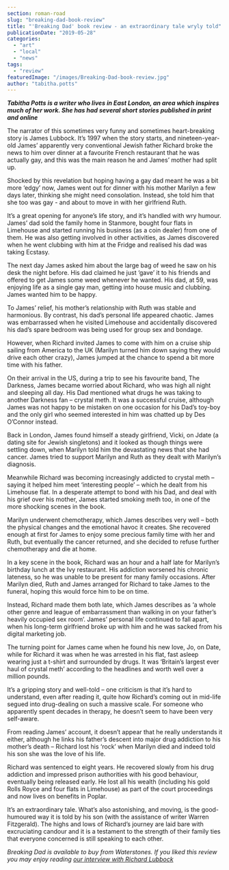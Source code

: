 ```yaml
---
section: roman-road
slug: "breaking-dad-book-review"
title: "'Breaking Dad' book review - an extraordinary tale wryly told"
publicationDate: "2019-05-28"
categories: 
  - "art"
  - "local"
  - "news"
tags: 
  - "review"
featuredImage: "/images/Breaking-Dad-book-review.jpg"
author: "tabitha.potts"
---
```


**_Tabitha Potts is a writer who lives in East London, an area which inspires much of her work. She has had several short stories published in print and online_**

The narrator of this sometimes very funny and sometimes heart-breaking story is James Lubbock. It’s 1997 when the story starts, and nineteen-year-old James’ apparently very conventional Jewish father Richard broke the news to him over dinner at a favourite French restaurant that he was actually gay, and this was the main reason he and James’ mother had split up.  

Shocked by this revelation but hoping having a gay dad meant he was a bit more ‘edgy’ now, James went out for dinner with his mother Marilyn a few days later, thinking she might need consolation. Instead, she told him that she too was gay - and about to move in with her girlfriend Ruth.

It’s a great opening for anyone’s life story, and it’s handled with wry humour. James’ dad sold the family home in Stanmore, bought four flats in Limehouse and started running his business (as a coin dealer) from one of them. He was also getting involved in other activities, as James discovered when he went clubbing with him at the Fridge and realised his dad was taking Ecstasy.

The next day James asked him about the large bag of weed he saw on his desk the night before. His dad claimed he just ‘gave’ it to his friends and offered to get James some weed whenever he wanted. His dad, at 59, was enjoying life as a single gay man, getting into house music and clubbing. James wanted him to be happy.

To James’ relief, his mother’s relationship with Ruth was stable and harmonious. By contrast, his dad’s personal life appeared chaotic. James was embarrassed when he visited Limehouse and accidentally discovered his dad’s spare bedroom was being used for group sex and bondage.

However, when Richard invited James to come with him on a cruise ship sailing from America to the UK (Marilyn turned him down saying they would drive each other crazy), James jumped at the chance to spend a bit more time with his father.

On their arrival in the US, during a trip to see his favourite band, The Darkness, James became worried about Richard, who was high all night and sleeping all day. His Dad mentioned what drugs he was taking to another Darkness fan – crystal meth. It was a successful cruise, although James was not happy to be mistaken on one occasion for his Dad’s toy-boy and the only girl who seemed interested in him was chatted up by Des O’Connor instead.

Back in London, James found himself a steady girlfriend, Vicki, on Jdate (a dating site for Jewish singletons) and it looked as though things were settling down, when Marilyn told him the devastating news that she had cancer. James tried to support Marilyn and Ruth as they dealt with Marilyn’s diagnosis.

Meanwhile Richard was becoming increasingly addicted to crystal meth – saying it helped him meet ‘interesting people’ – which he dealt from his Limehouse flat. In a desperate attempt to bond with his Dad, and deal with his grief over his mother, James started smoking meth too, in one of the more shocking scenes in the book.

Marilyn underwent chemotherapy, which James describes very well – both the physical changes and the emotional havoc it creates. She recovered enough at first for James to enjoy some precious family time with her and Ruth, but eventually the cancer returned, and she decided to refuse further chemotherapy and die at home.

In a key scene in the book, Richard was an hour and a half late for Marilyn’s birthday lunch at the Ivy restaurant. His addiction worsened his chronic lateness, so he was unable to be present for many family occasions. After Marilyn died, Ruth and James arranged for Richard to take James to the funeral, hoping this would force him to be on time.

Instead, Richard made them both late, which James describes as ‘a whole other genre and league of embarrassment than walking in on your father’s heavily occupied sex room’. James’ personal life continued to fall apart, when his long-term girlfriend broke up with him and he was sacked from his digital marketing job.

The turning point for James came when he found his new love, Jo, on Date, while for Richard it was when he was arrested in his flat, fast asleep wearing just a t-shirt and surrounded by drugs. It was ‘Britain’s largest ever haul of crystal meth’ according to the headlines and worth well over a million pounds.

It’s a gripping story and well-told – one criticism is that it’s hard to understand, even after reading it, quite how Richard’s coming out in mid-life segued into drug-dealing on such a massive scale. For someone who apparently spent decades in therapy, he doesn’t seem to have been very self-aware.

From reading James’ account, it doesn’t appear that he really understands it either, although he links his father’s descent into major drug addiction to his mother’s death – Richard lost his ‘rock’ when Marilyn died and indeed told his son she was the love of his life.

Richard was sentenced to eight years. He recovered slowly from his drug addiction and impressed prison authorities with his good behaviour, eventually being released early. He lost all his wealth (including his gold Rolls Royce and four flats in Limehouse) as part of the court proceedings and now lives on benefits in Poplar.

It’s an extraordinary tale. What’s also astonishing, and moving, is the good-humoured way it is told by his son (with the assistance of writer Warren Fitzgerald). The highs and lows of Richard’s journey are laid bare with excruciating candour and it is a testament to the strength of their family ties that everyone concerned is still speaking to each other.

_Breaking Dad is available to buy from Waterstones. If you liked this review you may enjoy reading [our interview with Richard Lubbock](https://romanroadlondon.com/richard-lubbock-life-after-meth/)_
